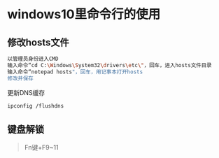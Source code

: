 # windows10里命令行的使用

## 修改hosts文件

```bash
以管理员身份进入CMD
输入命令“cd C:\Windows\System32\drivers\etc\"，回车，进入hosts文件目录
输入命令“notepad hosts"，回车，用记事本打开hosts
修改并保存
```

更新DNS缓存

```bash
ipconfig /flushdns
```

## 键盘解锁

> Fn键+F9~11